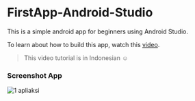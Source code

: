 # FirstApp-Android-Studio
This is a simple android app for beginners using Android Studio.

To learn about how to build this app, watch this [video](https://youtu.be/4U8_RyI2j1I).
>This video tutorial is in Indonesian :relaxed:
### Screenshot App
![1 apliaksi](https://user-images.githubusercontent.com/113443657/190874249-db6729db-494e-450b-a153-714c50a08c64.png)

